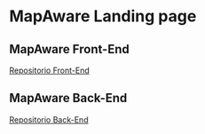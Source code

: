 # MapAware Landing page
## MapAware Front-End
[Repositorio Front-End](https://github.com/ImSaitam/MapAware)
## MapAware Back-End
[Repositorio Back-End](https://github.com/lucasgaraglia/mapaware-backend/)
